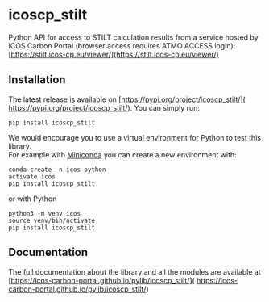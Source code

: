 # icoscp_stilt

Python API for access to STILT calculation results from a service hosted by
ICOS Carbon Portal (browser access requires ATMO ACCESS login): [https://stilt.icos-cp.eu/viewer/](https://stilt.icos-cp.eu/viewer/)

## Installation
The latest release is available on [https://pypi.org/project/icoscp_stilt/](
https://pypi.org/project/icoscp_stilt/). You can simply run:

```shell
pip install icoscp_stilt
```

We would encourage you to use a virtual environment for Python to test this
library.  
For example with [Miniconda](https://docs.conda.io/en/latest/miniconda.html)
you can create a new environment with:

```shell
conda create -n icos python
activate icos
pip install icoscp_stilt
```

or with Python

```shell
python3 -m venv icos
source venv/bin/activate
pip install icoscp_stilt
```

## Documentation
The full documentation about the library and all the modules are available at
[https://icos-carbon-portal.github.io/pylib/icoscp_stilt/](
https://icos-carbon-portal.github.io/pylib/icoscp_stilt/)
